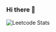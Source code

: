### Hi there 👋

![Leetcode Stats](https://leetcard.jacoblin.cool/procrastination_44?ext=heatmap&theme=light,unicorn)
